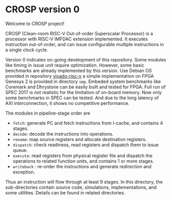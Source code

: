 # CROSP version 0

Welcome to CROSP project!

CROSP (Clean-room RISC-V Out-of-order Superscalar Processor) is
a processor with RISC-V IMFDAC extension implemented. It
executes instruction out-of-order, and can issue configurable
multiple instructions in a single clock cycle.

Version 0 indicates on-going development of this repository.
Some modules like timing in issue unit require optimization.
However, some basic benchmarks are already implemented by this
version. Use Debian OS provided in repository
[vivado-risc-v](https://github.com/eugene-tarassov/vivado-risc-v.git)
a simple implementation on FPGA Genesys 2 is provided in
directory `imp`. Embeded system benchmarks like Coremark and
Dhrystone can be easily built and tested for FPGA. Full run of
SPEC 2017 is not realistic for the limitation of on-board
memory. Now only some benchmarks in SPEC can be tested. And due
to the long latency of AXI interconnection, it shows no
competitive performance.

The modules in pipeline-stage order are

- `fetch`: generate PC and fetch instructions from I-cache,
           and contains 4 stages.
- `decode`: decode the instructions into operations.
- `rename`: map source registers and allocate destination
            registers.
- `dispatch`: check readiness, read registers and dispatch them
              to issue queue.
- `execute`: read registers from physical register file and
             dispatch the operations to related function units,
             and contains 1 or more stages.
- `writeback` : re-order the instructions and generate
                redirection and exception.

Thus an instruction will flow through at least 9 stages. In
this directory, the sub-directories contain source code,
simulations, implementations, and some utilities. Details can
be found in related directories.

